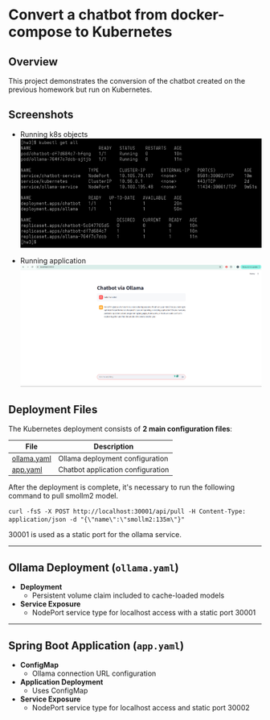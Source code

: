 # Convert a chatbot from docker-compose to Kubernetes


## Overview

This project demonstrates the conversion of the chatbot created on the previous homework but run on Kubernetes.

## Screenshots

- Running k8s objects
![screenshot1](./screenshots/screenshot1.png)

- Running application
![screenshot2](./screenshots/screenshot2.png)

## Deployment Files

The Kubernetes deployment consists of **2 main configuration files**:

| File                             | Description                       |
|----------------------------------|-----------------------------------|
| [ollama.yaml](./k8s/ollama.yaml) | Ollama deployment configuration   |
| [app.yaml](./k8s/app.yaml)       | Chatbot application configuration |

 After the deployment is complete, it's necessary to run the following command to pull smollm2 model.
```shell
curl -fsS -X POST http://localhost:30001/api/pull -H Content-Type: application/json -d "{\"name\":\"smollm2:135m\"}"
```
30001 is used as a static port for the ollama service.

---

## Ollama Deployment (`ollama.yaml`)

- **Deployment**
    - Persistent volume claim included to cache-loaded models
- **Service Exposure**
    - NodePort service type for localhost access with a static port 30001

---

## Spring Boot Application (`app.yaml`)

- **ConfigMap**
    - Ollama connection URL configuration
- **Application Deployment**
    - Uses ConfigMap 
- **Service Exposure**
    - NodePort service type for localhost access and static port 30002

